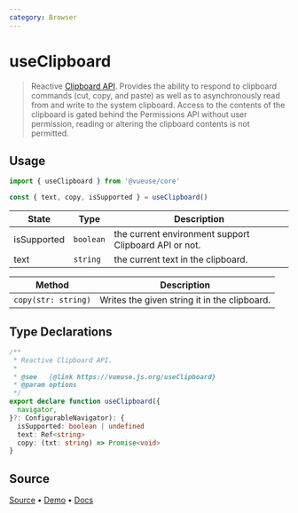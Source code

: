 ```yaml
---
category: Browser
---
```



# useClipboard

> Reactive [Clipboard API](https://developer.mozilla.org/en-US/docs/Web/API/Clipboard_API). Provides the ability to respond to clipboard commands (cut, copy, and paste) as well as to asynchronously read from and write to the system clipboard. Access to the contents of the clipboard is gated behind the Permissions API without user permission, reading or altering the clipboard contents is not permitted.

## Usage

```js
import { useClipboard } from '@vueuse/core'

const { text, copy, isSupported } = useClipboard()
```

| State | Type     | Description                        |
| ----- | -------- | ---------------------------------- |
| isSupported  | `boolean` | the current environment support Clipboard API or not. |
| text  | `string` | the current text in the clipboard. |

| Method            | Description                                  |
| -------------------- | -------------------------------------------- |
| `copy(str: string)` | Writes the given string it in the clipboard. |


<!--FOOTER_STARTS-->
## Type Declarations

```typescript
/**
 * Reactive Clipboard API.
 *
 * @see   {@link https://vueuse.js.org/useClipboard}
 * @param options
 */
export declare function useClipboard({
  navigator,
}?: ConfigurableNavigator): {
  isSupported: boolean | undefined
  text: Ref<string>
  copy: (txt: string) => Promise<void>
}
```

## Source

[Source](https://github.com/antfu/vueuse/blob/master/packages/core/useClipboard/index.ts) • [Demo](https://github.com/antfu/vueuse/blob/master/packages/core/useClipboard/demo.vue) • [Docs](https://github.com/antfu/vueuse/blob/master/packages/core/useClipboard/index.md)


<!--FOOTER_ENDS-->
